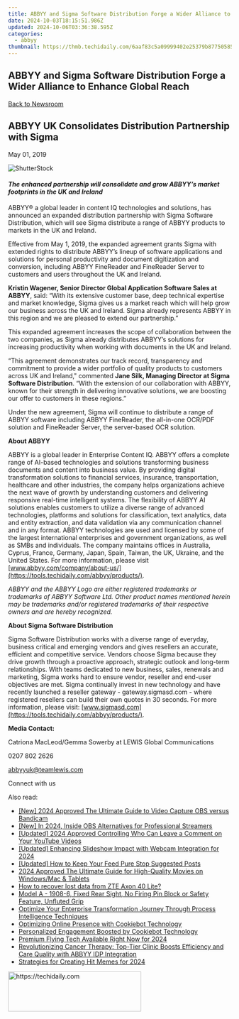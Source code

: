 ```yaml
---
title: ABBYY and Sigma Software Distribution Forge a Wider Alliance to Enhance Global Reach
date: 2024-10-03T18:15:51.986Z
updated: 2024-10-06T03:36:38.595Z
categories:
  - abbyy
thumbnail: https://thmb.techidaily.com/6aaf83c5a09999402e25379b87750585dedbdeb12f25c6a6196a672ab852e088.jpg
---
```


## ABBYY and Sigma Software Distribution Forge a Wider Alliance to Enhance Global Reach

[Back to Newsroom](https://tools.techidaily.com/abbyy/products/)

## ABBYY UK Consolidates Distribution Partnership with Sigma

May 01, 2019

![ShutterStock](https://content.abbyy.com/-/media/project/abbyy/abbyy/branchtemplates/shutterstock_1272462163_1296-x-729.jpg?h=729&iar=0&w=1296)

#### _The enhanced partnership will consolidate and grow ABBYY’s market footprints in the UK and Ireland_

ABBYY® a global leader in content IQ technologies and solutions, has announced an expanded distribution partnership with Sigma Software Distribution, which will see Sigma distribute a range of ABBYY products to markets in the UK and Ireland.

Effective from May 1, 2019, the expanded agreement grants Sigma with extended rights to distribute ABBYY’s lineup of software applications and solutions for personal productivity and document digitization and conversion, including ABBYY FineReader and FineReader Server to customers and users throughout the UK and Ireland.

**Kristin Wagener, Senior Director Global Application Software Sales at ABBYY**, said: “With its extensive customer base, deep technical expertise and market knowledge, Sigma gives us a market reach which will help grow our business across the UK and Ireland. Sigma already represents ABBYY in this region and we are pleased to extend our partnership.”

This expanded agreement increases the scope of collaboration between the two companies, as Sigma already distributes ABBYY’s solutions for increasing productivity when working with documents in the UK and Ireland.

“This agreement demonstrates our track record, transparency and commitment to provide a wider portfolio of quality products to customers across UK and Ireland," commented **Jane Silk, Managing Director at Sigma Software Distribution**. “With the extension of our collaboration with ABBYY, known for their strength in delivering innovative solutions, we are boosting our offer to customers in these regions.”

Under the new agreement, Sigma will continue to distribute a range of ABBYY software including ABBYY FineReader, the all-in-one OCR/PDF solution and FineReader Server, the server-based OCR solution.

  
**About ABBYY**

ABBYY is a global leader in Enterprise Content IQ. ABBYY offers a complete range of AI-based technologies and solutions transforming business documents and content into business value. By providing digital transformation solutions to financial services, insurance, transportation, healthcare and other industries, the company helps organizations achieve the next wave of growth by understanding customers and delivering responsive real-time intelligent systems. The flexibility of ABBYY AI solutions enables customers to utilize a diverse range of advanced technologies, platforms and solutions for classification, text analytics, data and entity extraction, and data validation via any communication channel and in any format. ABBYY technologies are used and licensed by some of the largest international enterprises and government organizations, as well as SMBs and individuals. The company maintains offices in Australia, Cyprus, France, Germany, Japan, Spain, Taiwan, the UK, Ukraine, and the United States. For more information, please visit [www.abbyy.com/company/about-us/](https://tools.techidaily.com/abbyy/products/).

_ABBYY and the ABBYY Logo are either registered trademarks or trademarks of ABBYY Software Ltd. Other product names mentioned herein may be trademarks and/or registered trademarks of their respective owners and are hereby recognized._

  
**About Sigma Software Distribution**

Sigma Software Distribution works with a diverse range of everyday, business critical and emerging vendors and gives resellers an accurate, efficient and competitive service. Vendors choose Sigma because they drive growth through a proactive approach, strategic outlook and long-term relationships. With teams dedicated to new business, sales, renewals and marketing, Sigma works hard to ensure vendor, reseller and end-user objectives are met. Sigma continually invest in new technology and have recently launched a reseller gateway - gateway.sigmasd.com - where registered resellers can build their own quotes in 30 seconds. For more information, please visit: [www.sigmasd.com](https://tools.techidaily.com/abbyy/products/).

  
**Media Contact:**

Catriona MacLeod/Gemma Sowerby at LEWIS Global Communications

0207 802 2626

[abbyyuk@teamlewis.com](https://tools.techidaily.com/abbyy/products/)  

  
Connect with us

<ins class="adsbygoogle"
     style="display:block"
     data-ad-format="autorelaxed"
     data-ad-client="ca-pub-7571918770474297"
     data-ad-slot="1223367746"></ins>

<ins class="adsbygoogle"
     style="display:block"
     data-ad-client="ca-pub-7571918770474297"
     data-ad-slot="8358498916"
     data-ad-format="auto"
     data-full-width-responsive="true"></ins>

<span class="atpl-alsoreadstyle">Also read:</span>
<div><ul>
<li><a href="https://digital-screen-recording.techidaily.com/new-2024-approved-the-ultimate-guide-to-video-capture-obs-versus-bandicam/"><u>[New] 2024 Approved The Ultimate Guide to Video Capture OBS versus Bandicam</u></a></li>
<li><a href="https://screen-recording.techidaily.com/new-in-2024-inside-obs-alternatives-for-professional-streamers/"><u>[New] In 2024, Inside OBS Alternatives for Professional Streamers</u></a></li>
<li><a href="https://facebook-record-videos.techidaily.com/updated-2024-approved-controlling-who-can-leave-a-comment-on-your-youtube-videos/"><u>[Updated] 2024 Approved Controlling Who Can Leave a Comment on Your YouTube Videos</u></a></li>
<li><a href="https://desktop-recording.techidaily.com/updated-enhancing-slideshow-impact-with-webcam-integration-for-2024/"><u>[Updated] Enhancing Slideshow Impact with Webcam Integration for 2024</u></a></li>
<li><a href="https://instagram-clips.techidaily.com/updated-how-to-keep-your-feed-pure-stop-suggested-posts/"><u>[Updated] How to Keep Your Feed Pure Stop Suggested Posts</u></a></li>
<li><a href="https://video-screen-grab.techidaily.com/2024-approved-the-ultimate-guide-for-high-quality-movies-on-windowsmac-and-tablets/"><u>2024 Approved The Ultimate Guide for High-Quality Movies on Windows/Mac & Tablets</u></a></li>
<li><a href="https://blog-min.techidaily.com/how-to-recover-lost-data-from-zte-axon-40-lite-by-fonelab-android-recover-data/"><u>How to recover lost data from ZTE Axon 40 Lite?</u></a></li>
<li><a href="https://discover-best.techidaily.com/model-a-1908-6-fixed-rear-sight-no-firing-pin-block-or-safety-feature-unfluted-grip/"><u>Model A - 1908-6, Fixed Rear Sight, No Firing Pin Block or Safety Feature, Unfluted Grip</u></a></li>
<li><a href="https://discover-best.techidaily.com/optimize-your-enterprise-transformation-journey-through-process-intelligence-techniques/"><u>Optimize Your Enterprise Transformation Journey Through Process Intelligence Techniques</u></a></li>
<li><a href="https://discover-best.techidaily.com/optimizing-online-presence-with-cookiebot-technology/"><u>Optimizing Online Presence with Cookiebot Technology</u></a></li>
<li><a href="https://discover-best.techidaily.com/personalized-engagement-boosted-by-cookiebot-technology/"><u>Personalized Engagement Boosted by Cookiebot Technology</u></a></li>
<li><a href="https://extra-skills.techidaily.com/premium-flying-tech-available-right-now-for-2024/"><u>Premium Flying Tech Available Right Now for 2024</u></a></li>
<li><a href="https://discover-best.techidaily.com/revolutionizing-cancer-therapy-top-tier-clinic-boosts-efficiency-and-care-quality-with-abbyy-idp-integration/"><u>Revolutionizing Cancer Therapy: Top-Tier Clinic Boosts Efficiency and Care Quality with ABBYY IDP Integration</u></a></li>
<li><a href="https://some-approaches.techidaily.com/strategies-for-creating-hit-memes-for-2024/"><u>Strategies for Creating Hit Memes for 2024</u></a></li>
</ul></div>

<!-- affiliate ads begin -->
<a href="https://laganoo.pxf.io/c/5597632/1657396/16446" target="_top" id="1657396">
  <img src="//a.impactradius-go.com/display-ad/16446-1657396" border="0" alt="https://techidaily.com" width="300" height="90"/>
</a>
<img height="0" width="0" src="https://laganoo.pxf.io/i/5597632/1657396/16446" style="position:absolute;visibility:hidden;" border="0" />
<!-- affiliate ads end -->

